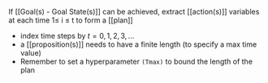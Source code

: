 If [[Goal(s) - Goal State(s)]] can be achieved, extract [[action(s)]] variables at each time 1≤ i ≤ t to form a [[plan]]
- index time steps by $t=0,1,2,3,...$
- a [[proposition(s)]] needs to have a finite length (to specify a max time value)
- Remember to set a hyperparameter `(Tmax)` to bound the length of the plan
